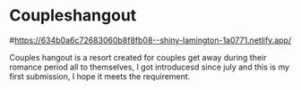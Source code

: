 # Coupleshangout

#https://634b0a6c72683060b8f8fb08--shiny-lamington-1a0771.netlify.app/

Couples hangout is a resort created for couples get away during their romance period all to themselves, I got introducesd since july and this is my first submission, I hope it meets the requirement.

